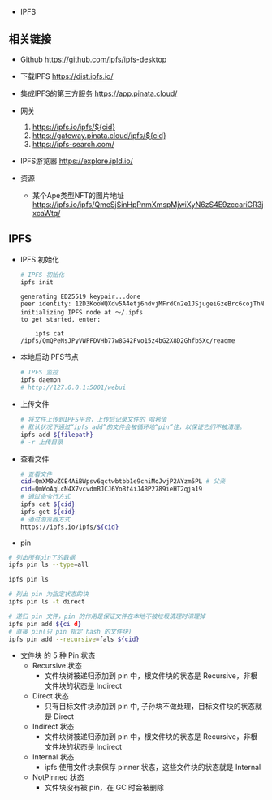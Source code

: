 - IPFS

## 相关链接

- Github https://github.com/ipfs/ipfs-desktop
- 下载IPFS https://dist.ipfs.io/
- 集成IPFS的第三方服务 https://app.pinata.cloud/ 
- 网关 
    1. https://ipfs.io/ipfs/${cid}
    2. https://gateway.pinata.cloud/ipfs/${cid}
    3. https://ipfs-search.com/
- IPFS游览器 https://explore.ipld.io/

- 资源
    - 某个Ape类型NFT的图片地址 https://ipfs.io/ipfs/QmeSjSinHpPnmXmspMjwiXyN6zS4E9zccariGR3jxcaWtq/

## IPFS
- IPFS 初始化
    ```bash
    # IPFS 初始化
    ipfs init
    ```
    ```log
    generating ED25519 keypair...done
    peer identity: 12D3KooWQXdv5A4etj6ndvjMFrdCn2e1JSjugeiGzeBrc6cojThN
    initializing IPFS node at ～/.ipfs
    to get started, enter:

        ipfs cat /ipfs/QmQPeNsJPyVWPFDVHb77w8G42Fvo15z4bG2X8D2GhfbSXc/readme
    ```
- 本地启动IPFS节点
    ```bash
    # IPFS 监控
    ipfs daemon
    # http://127.0.0.1:5001/webui
    ```

- 上传文件
    ```bash
    # 将文件上传到IPFS平台，上传后记录文件的 哈希值
    # 默认状况下通过“ipfs add”的文件会被循环地“pin”住，以保证它们不被清理。
    ipfs add ${filepath}
    # -r 上传目录
    ```

- 查看文件
    ```bash
    # 查看文件
    cid=QmXM8wZCE4AiBWpsv6qctwbtbb1e9cniMoJvjP2AYzm5PL # 父亲
    cid=QmWoAqLcN4X7vcvdmBJCJ6YoBf4iJ4BP2789ieHT2qja19
    # 通过命令行方式
    ipfs cat ${cid}
    ipfs get ${cid}
    # 通过游览器方式
    https://ipfs.io/ipfs/${cid}
    ```
- pin
```bash
# 列出所有pin了的数据
ipfs pin ls --type=all

ipfs pin ls

# 列出 pin 为指定状态的块
ipfs pin ls -t direct

# 递归 pin 文件，pin 的作用是保证文件在本地不被垃圾清理时清理掉
ipfs pin add ${ci d}
# 直接 pin(只 pin 指定 hash 的文件块)
ipfs pin add --recursive=fals ${cid}
```

- 文件块 的 5 种 Pin 状态
    - Recursive 状态
        - 文件块树被递归添加到 pin 中，根文件块的状态是 Recursive，非根文件块的状态是 Indirect
    - Direct 状态
        - 只有目标文件块添加到 pin 中, 子孙块不做处理，目标文件块的状态就是 Direct
    - Indirect 状态
        - 文件块树被递归添加到 pin 中，根文件块的状态是 Recursive，非根文件块的状态是 Indirect
    - Internal 状态
        - ipfs 使用文件块来保存 pinner 状态，这些文件块的状态就是 Internal
    - NotPinned 状态
        - 文件块没有被 pin，在 GC 时会被删除
